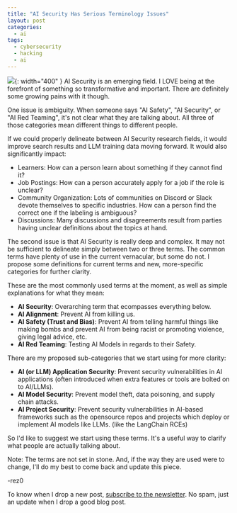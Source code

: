 ```yaml
---
title: "AI Security Has Serious Terminology Issues"
layout: post
categories:
  - ai
tags:
  - cybersecurity
  - hacking
  - ai
---
```


![](https://i.imgur.com/iV1Ylc3.png){: width="400" }
AI Security is an emerging field. I LOVE being at the forefront of something so transformative and important. There are definitely some growing pains with it though.

One issue is ambiguity. When someone says "AI Safety", "AI Security", or "AI Red Teaming", it's not clear what they are talking about. All three of those categories mean different things to different people.

If we could properly delineate between AI Security research fields, it would improve search results and LLM training data moving forward. It would also significantly impact:
- Learners: How can a person learn about something if they cannot find it?
- Job Postings: How can a person accurately apply for a job if the role is unclear?
- Community Organization: Lots of communities on Discord or Slack devote themselves to specific industries. How can a person find the correct one if the labeling is ambiguous?
- Discussions: Many discussions and disagreements result from parties having unclear definitions about the topics at hand.

The second issue is that AI Security is really deep and complex. It may not be sufficient to delineate simply between two or three terms. The common terms have plenty of use in the current vernacular, but some do not. I propose some definitions for current terms and new, more-specific categories for further clarity.

These are the most commonly used terms at the moment, as well as simple explanations for what they mean:
- **AI Security**: Overarching term that ecompasses everything below.
- **AI Alignment**: Prevent AI from killing us.
- **AI Safety (Trust and Bias)**: Prevent AI from telling harmful things like making bombs and prevent AI from being racist or promoting violence, giving legal advice, etc.
- **AI Red Teaming**: Testing AI Models in regards to their Safety.

There are my proposed sub-categories that we start using for more clarity:
- **AI (or LLM) Application Security**: Prevent security vulnerabilities in AI applications (often introduced when extra features or tools are bolted on to AI/LLMs).
- **AI Model Security**: Prevent model theft, data poisoning, and supply chain attacks.
- **AI Project Security**: Prevent security vulnerabilities in AI-based frameworks such as the opensource repos and projects which deploy or implement AI models like LLMs. (like the LangChain RCEs)

So I'd like to suggest we start using these terms. It's a useful way to clarify what people are actually talking about.

Note: The terms are not set in stone. And, if the way they are used were to change, I'll do my best to come back and update this piece.

\-rez0

To know when I drop a new post, [subscribe to the newsletter](https://thacker.beehiiv.com/subscribe). No spam, just an update when I drop a good blog post.

<meta name="twitter:card" content="summary_large_image" />
<meta name="twitter:site" content="@rez0__" />
<meta name="twitter:creator" content="@rez0__" />
<meta property="og:url" content="https://josephthacker.com/ai/2023/10/16/ai-security-terminology-issues.html" />
<meta property="og:title" content="AI Security Has Serious Terminology Issues" />
<meta property="og:description" content="Why we should find consensus and what terms to use" />
<meta property="og:image" content="https://i.imgur.com/iV1Ylc3.png" />


